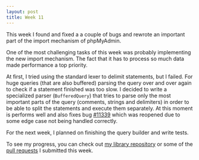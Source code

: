```yaml
---
layout: post
title: Week 11
---
```


This week I found and fixed a a couple of bugs and rewrote an important part of the import mechanism of phpMyAdmin.

One of the most challenging tasks of this week was probably implementing the new import mechanism. The fact that it has to process so much data made performance a top priority.

At first, I tried using the standard lexer to delimit statements, but I failed. For huge queries (that are also buffered) parsing the query over and over again to check if a statement finished was too slow. I decided to write a specialized parser (`BufferedQuery`) that tries to parse only the most important parts of the query (comments, strings and delimiters) in order to be able to split the statements and execute them separately. At this moment is performs well and also fixes bug [#11339](https://github.com/phpmyadmin/phpmyadmin/issues/11339) which was reopened due to some edge case not being handled correctly.

For the next week, I planned on finishing the query builder and write tests.

To see my progress, you can check out [my library repository](https://github.com/udan11/sql-parser) or some of the [pull requests](https://github.com/phpmyadmin/phpmyadmin/pulls?utf8=%E2%9C%93&q=author%3Audan11) I submitted this week.